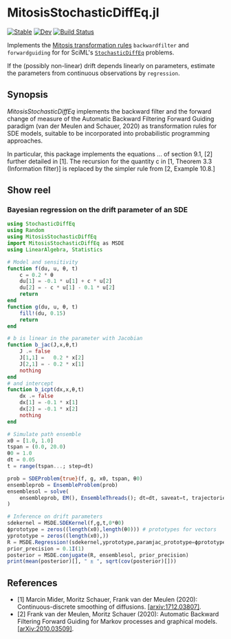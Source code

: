 # MitosisStochasticDiffEq.jl

[![Stable](https://img.shields.io/badge/docs-stable-blue.svg)](https://mschauer.github.io/MitosisStochasticDiffEq.jl/stable)
[![Dev](https://img.shields.io/badge/docs-dev-blue.svg)](https://mschauer.github.io/MitosisStochasticDiffEq.jl/dev)
[![Build Status](https://github.com/mschauer/MitosisStochasticDiffEq.jl/workflows/CI/badge.svg)](https://github.com/mschauer/MitosisStochasticDiffEq.jl/actions)

Implements the [Mitosis transformation rules](https://github.com/mschauer/Mitosis.jl) `backwardfilter` and `forwardguiding` for for SciML's [`StochasticDiffEq`](https://github.com/SciML/StochasticDiffEq.jl) problems. 

If the (possibly non-linear) drift depends linearly on parameters, estimate the parameters from continuous observations by `regression`. 


## Synopsis

*MitosisStochasticDiffEq* implements the backward filter and the forward change of measure  of the Automatic Backward Filtering Forward Guiding paradigm  (van der Meulen and Schauer, 2020) as transformation rules for SDE models,  suitable to be incorporated into probabilistic programming approaches.

In particular, this package implements the equations ... of section 9.1, [2] further detailed in [1]. The recursion for the quantity c in [1, Theorem 3.3 (Information filter)] is replaced by the simpler rule from [2, Example 10.8.]

## Show reel

### Bayesian regression on the drift parameter of an SDE
```julia
using StochasticDiffEq
using Random
using MitosisStochasticDiffEq
import MitosisStochasticDiffEq as MSDE
using LinearAlgebra, Statistics

# Model and sensitivity
function f(du, u, θ, t)
    c = 0.2 * θ
    du[1] = -0.1 * u[1] + c * u[2]
    du[2] = - c * u[1] - 0.1 * u[2]
    return
end
function g(du, u, θ, t)
    fill!(du, 0.15)
    return
end

# b is linear in the parameter with Jacobian 
function b_jac(J,x,θ,t)
    J .= false
    J[1,1] =   0.2 * x[2] 
    J[2,1] = - 0.2 * x[1]
    nothing
end
# and intercept
function b_icpt(dx,x,θ,t)
    dx .= false
    dx[1] = -0.1 * x[1]
    dx[2] = -0.1 * x[2]
    nothing
end

# Simulate path ensemble 
x0 = [1.0, 1.0]
tspan = (0.0, 20.0)
θ0 = 1.0
dt = 0.05
t = range(tspan...; step=dt)

prob = SDEProblem{true}(f, g, x0, tspan, θ0)
ensembleprob = EnsembleProblem(prob)
ensemblesol = solve(
    ensembleprob, EM(), EnsembleThreads(); dt=dt, saveat=t, trajectories=1000
)

# Inference on drift parameters
sdekernel = MSDE.SDEKernel(f,g,t,0*θ0)
ϕprototype = zeros((length(x0),length(θ0))) # prototypes for vectors
yprototype = zeros((length(x0),))
R = MSDE.Regression!(sdekernel,yprototype,paramjac_prototype=ϕprototype,paramjac=b_jac,intercept=b_icpt)
prior_precision = 0.1I(1)
posterior = MSDE.conjugate(R, ensemblesol, prior_precision)
print(mean(posterior)[], " ± ", sqrt(cov(posterior)[]))
```


## References

* [1] Marcin Mider, Moritz Schauer, Frank van der Meulen (2020): Continuous-discrete smoothing of diffusions. [[arxiv:1712.03807]](https://arxiv.org/abs/arxiv:1712.03807).
* [2] Frank van der Meulen, Moritz Schauer (2020): Automatic Backward Filtering Forward Guiding for Markov processes and graphical models. [[arXiv:2010.03509]](https://arxiv.org/abs/2010.03509).

